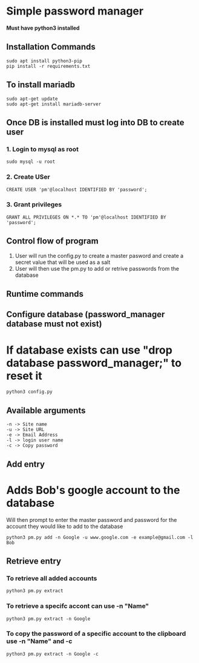 # Simple password manager


**Must have python3 installed**
## Installation Commands

```
sudo apt install python3-pip
pip install -r requirements.txt
```

## To install mariadb
```
sudo apt-get update
sudo apt-get install mariadb-server
```

## Once DB is installed must log into DB to create user

### 1. Login to mysql as root

```
sudo mysql -u root
```
### 2. Create USer

```
CREATE USER 'pm'@localhost IDENTIFIED BY 'password';
```
### 3. Grant privileges
```
GRANT ALL PRIVILEGES ON *.* TO 'pm'@localhost IDENTIFIED BY 'password';
```


## Control flow of program

1. User will run the config.py to create a master pasword and create a secret value that will be used as a salt
2. User will then use the pm.py to add or retrive passwords from the database

## Runtime commands

## Configure database (password_manager database must not exist)
# If database exists can use "drop database password_manager;" to reset it

```
python3 config.py
```

## Available arguments
```
-n -> Site name
-u -> Site URL
-e -> Email Address
-l -> login user name
-c -> Copy password
```
## Add entry
# Adds Bob's google account to the database 
Will then prompt to enter the master password and password for the account they would like to add to the database
```
python3 pm.py add -n Google -u www.google.com -e example@gmail.com -l Bob
```

## Retrieve entry

### To retrieve all added accounts

```
python3 pm.py extract
```

### To retrieve a specifc accont can use -n "Name"

```
python3 pm.py extract -n Google
```

### To copy the password of a specific account to the clipboard use -n "Name" and -c

```
python3 pm.py extract -n Google -c
```

